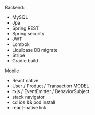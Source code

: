 Backend:
- MySQL
- Jpa
- Spring REST
- Spring security
- JWT
- Lombok
- Liquibase DB migrate
- Stripe
- Gradle.build

Mobile
- React native
- User / Product / Transaction MODEL
- rxjs / EventEmitter / BehaviorSubject
- stack navigator
- cd ios && pod install
- react-native link
